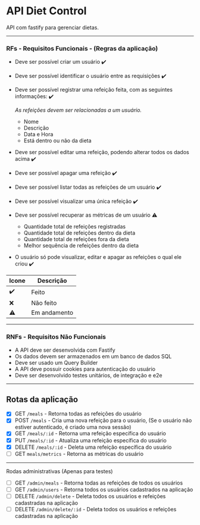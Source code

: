 # API Diet Control

API com fastify para gerenciar dietas.

---



### RFs - Requisitos Funcionais - (Regras da aplicação)
- Deve ser possível criar um usuário ✔️
- Deve ser possível identificar o usuário entre as requisições ✔️
- Deve ser possível registrar uma refeição feita, com as seguintes informações: ✔️

  *As refeições devem ser relacionadas a um usuário.*
    - Nome
    - Descrição
    - Data e Hora
    - Está dentro ou não da dieta
- Deve ser possível editar uma refeição, podendo alterar todos os dados acima ✔️
- Deve ser possível apagar uma refeição ✔️
- Deve ser possível listar todas as refeições de um usuário ✔️
- Deve ser possível visualizar uma única refeição ✔️
- Deve ser possível recuperar as métricas de um usuário ⚠️
    - Quantidade total de refeições registradas
    - Quantidade total de refeições dentro da dieta
    - Quantidade total de refeições fora da dieta
    - Melhor sequência de refeições dentro da dieta
- O usuário só pode visualizar, editar e apagar as refeições o qual ele criou ✔️


| Icone | Descrição |
| --- | --- |
| ✔️ | Feito |
| ❌ | Não feito |
| ⚠️ | Em andamento |




--- 

### RNFs - Requisitos Não Funcionais
- A API deve ser desenvolvida com Fastify
- Os dados devem ser armazenados em um banco de dados SQL
- Deve ser usado um Query Builder
- A API deve possuir cookies para autenticação do usuário
- Deve ser desenvolvido testes unitários, de integração e e2e

---

## Rotas da aplicação
- [x] GET `/meals` - Retorna todas as refeições do usuário
- [x] POST `/meals` - Cria uma nova refeição para o usuário, (Se o usuário não estiver autenticado, é criado uma nova sessão)
- [x] GET `/meals/:id` - Retorna uma refeição específica do usuário
- [x] PUT `/meals/:id` - Atualiza uma refeição específica do usuário
- [x] DELETE `/meals/:id` - Deleta uma refeição específica do usuário
- [ ] GET `meals/metrics` - Retorna as métricas do usuário
--- 
Rodas administrativas (Apenas para testes)
- [ ] GET `/admin/meals` - Retorna todas as refeições de todos os usuários
- [ ] GET `/admin/users` - Retorna todos os usuários cadastrados na aplicação
- [ ] DELETE `/admin/delete` - Deleta todos os usuários e refeições cadastradas na aplicação
- [ ] DELETE `/admin/delete/:id` - Deleta todos os usuários e refeições cadastradas na aplicação
